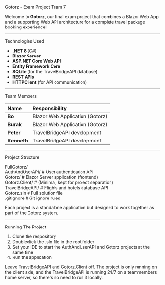 Gotorz - Exam Project Team 7

Welcome to **Gotorz**, our final exam project that combines a Blazor Web App and a supporting Web API architecture for a complete travel package booking experience!

---

Technologies Used

- **.NET 8** (C#)
- **Blazor Server**
- **ASP.NET Core Web API**
- **Entity Framework Core**
- **SQLite** (for the TravelBridgeAPI database)
- **REST APIs**
- **HTTPClient** (for API communication)

---

Team Members

| Name        | Responsibility                  |
|:------------|:---------------------------------|
| **Bo**      | Blazor Web Application (Gotorz)  |
| **Burak**   | Blazor Web Application (Gotorz)  |
| **Peter**   | TravelBridgeAPI development      |
| **Kenneth** | TravelBridgeAPI development      |

---

Project Structure

FullGotorz/  
AuthAndUserAPI/     # User authentication API  
Gotorz/             # Blazor Server application (frontend)  
Gotorz.Client/      # (Minimal, kept for project separation)  
TravelBridgeAPI/    # Flights and hotels database API  
Gotorz.sln          # Full solution file  
.gitignore          # Git ignore rules  

Each project is a standalone application but designed to work together as part of the Gotorz system.

---

Running The Project

1. Clone the respository
2. Doubleclick the .sln file in the root folder
3. Set your IDE to start the AuthAndUserAPI and Gotorz projects at the same time
4. Run the application

Leave TravelBridgeAPI and Gotorz.Client off. The project is only running on the client side, and the TravelBridgeAPI is running 24/7 on a teammembers home server, so there's no need to run it locally.
